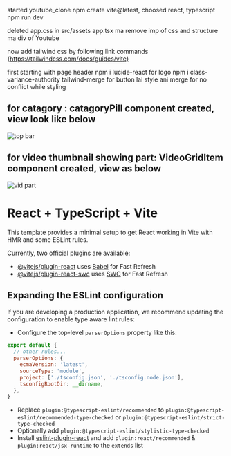 started youtube_clone
npm create vite@latest, choosed react, typescript
npm run dev

deleted app.css in src/assets
app.tsx ma remove imp of css and structure ma div of Youtube

now add tailwind css by following link commands {https://tailwindcss.com/docs/guides/vite}

first starting with page header
npm i lucide-react for logo
npm i class-variance-authority tailwind-merge for button lai style ani merge for no conflict while styling

## for catagory : catagoryPill component created, view look like below
![top bar](https://github.com/sahilmoktan/youtube_clone/assets/103031235/010f8250-456f-40bb-a2ff-41b7836c742e)


## for video thumbnail showing part: VideoGridItem component created, view as below
![vid part](https://github.com/sahilmoktan/youtube_clone/assets/103031235/28022b5c-880c-402f-a2f9-96bbca9a3186)


# React + TypeScript + Vite

This template provides a minimal setup to get React working in Vite with HMR and some ESLint rules.

Currently, two official plugins are available:

- [@vitejs/plugin-react](https://github.com/vitejs/vite-plugin-react/blob/main/packages/plugin-react/README.md) uses [Babel](https://babeljs.io/) for Fast Refresh
- [@vitejs/plugin-react-swc](https://github.com/vitejs/vite-plugin-react-swc) uses [SWC](https://swc.rs/) for Fast Refresh

## Expanding the ESLint configuration

If you are developing a production application, we recommend updating the configuration to enable type aware lint rules:

- Configure the top-level `parserOptions` property like this:

```js
export default {
  // other rules...
  parserOptions: {
    ecmaVersion: 'latest',
    sourceType: 'module',
    project: ['./tsconfig.json', './tsconfig.node.json'],
    tsconfigRootDir: __dirname,
  },
}
```

- Replace `plugin:@typescript-eslint/recommended` to `plugin:@typescript-eslint/recommended-type-checked` or `plugin:@typescript-eslint/strict-type-checked`
- Optionally add `plugin:@typescript-eslint/stylistic-type-checked`
- Install [eslint-plugin-react](https://github.com/jsx-eslint/eslint-plugin-react) and add `plugin:react/recommended` & `plugin:react/jsx-runtime` to the `extends` list

